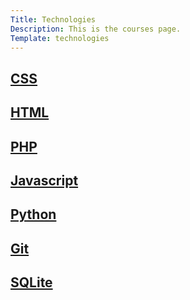 ```yaml
---
Title: Technologies
Description: This is the courses page.
Template: technologies
---
```


<div class="course-box css">
    <h2><a href="%base_url%/technology/css">CSS</a></h2>
</div>

<div class="course-box html">
    <h2><a href="%base_url%/technology/html">HTML</a></h2>
</div>

<div class="course-box php">
    <h2><a href="%base_url%/technology/php">PHP</a></h2>
</div>
 
<div class="course-box js">
    <h2><a href="%base_url%/technology/javascript">Javascript</a></h2>
</div>

<div class="course-box python">
    <h2><a href="%base_url%/technology/python">Python</a></h2>
</div>

<div class="course-box git">
    <h2><a href="%base_url%/technology/git">Git</a></h2>
</div>

<div class="course-box sqlite">
    <h2><a href="%base_url%/technology/sqlite">SQLite</a></h2>
</div>
